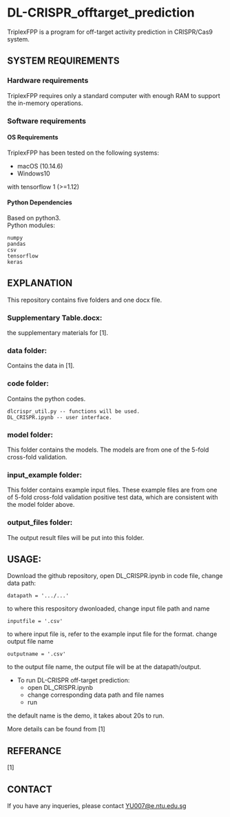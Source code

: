 # DL-CRISPR_offtarget_prediction
TriplexFPP is a program for off-target activity prediction in CRISPR/Cas9 system. 

## SYSTEM REQUIREMENTS

### Hardware requirements
TriplexFPP requires only a standard computer with enough RAM to support the in-memory operations.

### Software requirements

#### OS Requirements

TriplexFPP has been tested on the following systems:

* macOS (10.14.6)
* Windows10

 with tensorflow 1 (>=1.12)

#### Python Dependencies

Based on python3.  
Python modules:  
```
numpy  
pandas  
csv  
tensorflow 
keras
```

## EXPLANATION
This repository contains five folders and one docx file.

### Supplementary Table.docx:
the supplementary materials for [1].

### data folder:
Contains the data in [1].

### code folder:
Contains the python codes.  
```
dlcrispr_util.py -- functions will be used.  
DL_CRISPR.ipynb -- user interface.  
```
### model folder:
This folder contains the models. The models are from one of the 5-fold cross-fold validation.

### input_example folder:
This folder contains example input files. These example files are from one of 5-fold cross-fold validation positive test data, which are consistent with the model folder above.

### output_files folder:
The output result files will be put into this folder.


## USAGE:
  
Download the github repository, open DL_CRISPR.ipynb in code file, change data path:  
```
datapath = '.../...'
```
to where this respository dwonloaded,
change input file path and name
```
inputfile = '.csv' 
```
to where input file is, refer to the example input file for the format.
change output file name
```
outputname = '.csv'
```
to the output file name, the output file will be at the datapath/output.

* To run DL-CRISPR off-target prediction:
  - open DL_CRISPR.ipynb
  - change corresponding data path and file names
  - run
 
the default name is the demo, it takes about 20s to run.

More details can be found from [1]

## REFERANCE
[1] 
## CONTACT
If you have any inqueries, please contact YU007@e.ntu.edu.sg
